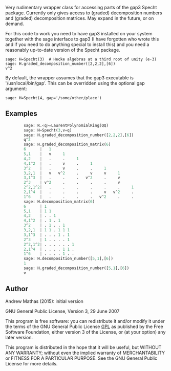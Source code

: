 Very rudimentary wrapper class for accessing parts of the gap3 Specht package.
Currently only gives access to (graded) decomposition numbers and (graded)
decomposition matrices. May expand in the future, or on demand.

For this code to work you need to have gap3 installed on your system together
with the sage interface to gap3 (I have forgotten who wrote this and if you need
to do anything special to install this) and you need a reasonably up-to-date
version of the Specht package.

    sage: H=Specht(3)  # Hecke algebras at a third root of unity (e-3)
    sage: H.graded_decomposition_number([2,2,2],[6])
    v^2

By default, the wrapper assumes that the gap3 executable is '/usr/local/bin/gap'.
This can be overridden using the optional gap argument:

    sage: H=Specht(4, gap='/some/other/place')
    
Examples
--------

```python
        sage: R.<q>=LaurentPolynomialRing(QQ)
        sage: H=Specht(3,v=q)
        sage: H.graded_decomposition_number([2,2,2],[6])
        q^2
        sage: H.graded_decomposition_matrix(6)
        6      |   1
        5,1    |   v     1
        4,2    |   .     .     1
        4,1^2  |   .     v     .     1
        3^2    |   .     v     .     .     1
        3,2,1  |   v   v^2     .     v     v     1
        3,1^3  |   .     .     .   v^2     .     v
        2^3    | v^2     .     .     .     .     v
        2^2,1^2|   .     .     .     .     .     .     1
        2,1^4  |   .     .     .     .     v   v^2     .
        1^6    |   .     .     .     .   v^2     .     .
        sage: H.decomposition_matrix(6)
        6      | 1
        5,1    | 1 1
        4,2    | . . 1
        4,1^2  | . 1 . 1
        3^2    | . 1 . . 1
        3,2,1  | 1 1 . 1 1 1
        3,1^3  | . . . 1 . 1
        2^3    | 1 . . . . 1
        2^2,1^2| . . . . . . 1
        2,1^4  | . . . . 1 1 .
        1^6    | . . . . 1 . .
        sage: H.decomposition_number([5,1],[6])
        1
        sage: H.graded_decomposition_number([5,1],[6])
        v
```

Author
------
Andrew Mathas (2015): initial version

GNU General Public License, Version 3, 29 June 2007

This program is free software: you can redistribute it and/or modify it under
the terms of the GNU General Public License [GPL](http://www.gnu.org/licenses/gpl.html
) as published by the Free
Software Foundation, either version 3 of the License, or (at your option) any
later version.

This program is distributed in the hope that it will be useful, but WITHOUT ANY
WARRANTY; without even the implied warranty of MERCHANTABILITY or FITNESS FOR A
PARTICULAR PURPOSE.  See the GNU General Public License for more details.

